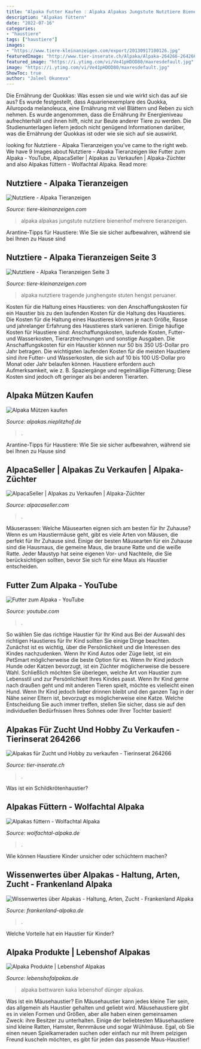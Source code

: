 ```yaml
---
title: "Alpaka Futter Kaufen : Alpaka Alpakas Jungstute Nutztiere Bienenhof Mehrere Tieranzeigen"
description: "Alpakas füttern"
date: "2022-07-16"
categories:
- "haustiere"
tags: ["haustiere"]
images:
- "https://www.tiere-kleinanzeigen.com/export/20130917100126.jpg"
featuredImage: "http://www.tier-inserate.ch/Alpaka/Alpaka-264266-264266/2.jpg"
featured_image: "https://i.ytimg.com/vi/Ve41pHDOD80/maxresdefault.jpg"
image: "https://i.ytimg.com/vi/Ve41pHDOD80/maxresdefault.jpg"
ShowToc: true
author: "Jaleel Okuneva"
---
```



Die Ernährung der Quokkas: Was essen sie und wie wirkt sich das auf sie aus?
Es wurde festgestellt, dass Aquarienexemplare des Quokka, Ailuropoda melanoleuca, eine Ernährung mit viel Blättern und Reben zu sich nehmen. Es wurde angenommen, dass die Ernährung ihr Energieniveau aufrechterhält und ihnen hilft, nicht zur Beute anderer Tiere zu werden. Die Studienunterlagen liefern jedoch nicht genügend Informationen darüber, was die Ernährung der Quokkas ist oder wie sie sich auf sie auswirkt.

	

		
looking for Nutztiere - Alpaka Tieranzeigen you've came to the right web. We have 9 Images about Nutztiere - Alpaka Tieranzeigen like Futter zum Alpaka - YouTube, AlpacaSeller | Alpakas zu Verkaufen | Alpaka-Züchter and also Alpakas füttern - Wolfachtal Alpaka. Read more:
		
    
## Nutztiere - Alpaka Tieranzeigen

<img loading=lazy src="https://www.tiere-kleinanzeigen.com/export/20130917100126.jpg" onerror="this.onerror=null;this.src='https://tse1.mm.bing.net/th?id=OIP.tjsFIpJ_y97JSCujyKUpeAHaFj&amp;pid=15.1';" alt="Nutztiere - Alpaka Tieranzeigen">

_Source: tiere-kleinanzeigen.com_

>alpaka alpakas jungstute nutztiere bienenhof mehrere tieranzeigen. 

	

Arantine-Tipps für Haustiere: Wie Sie sie sicher aufbewahren, während sie bei Ihnen zu Hause sind

    
## Nutztiere - Alpaka Tieranzeigen Seite 3

<img loading=lazy src="http://www.tiere-kleinanzeigen.com/export/6202d9d4117217fad1bda901c49a8.jpg" onerror="this.onerror=null;this.src='https://tse2.mm.bing.net/th?id=OIP.dnTCmlpnA_efCxlRUJkh_QHaFj&amp;pid=15.1';" alt="Nutztiere - Alpaka Tieranzeigen Seite 3">

_Source: tiere-kleinanzeigen.com_

>alpaka nutztiere tragende junghengste stuten hengst peruaner. 

	

Kosten für die Haltung eines Haustieres: von den Anschaffungskosten für ein Haustier bis zu den laufenden Kosten für die Haltung des Haustieres.
Die Kosten für die Haltung eines Haustieres können je nach Größe, Rasse und jahrelanger Erfahrung des Haustieres stark variieren. Einige häufige Kosten für Haustiere sind: Anschaffungskosten, laufende Kosten, Futter- und Wasserkosten, Tierarztrechnungen und sonstige Ausgaben. Die Anschaffungskosten für ein Haustier können nur 50 bis 350 US-Dollar pro Jahr betragen. Die wichtigsten laufenden Kosten für die meisten Haustiere sind ihre Futter- und Wasserkosten, die sich auf 10 bis 100 US-Dollar pro Monat oder Jahr belaufen können. Haustiere erfordern auch Aufmerksamkeit, wie z. B. Spaziergänge und regelmäßige Fütterung; Diese Kosten sind jedoch oft geringer als bei anderen Tierarten.

    
## Alpaka Mützen Kaufen

<img loading=lazy src="http://www.alpakas.nieplitzhof.de/alpaka-shop/alpaka-muetzen/07151a.jpg" onerror="this.onerror=null;this.src='https://tse2.mm.bing.net/th?id=OIP.xoZBP7qBCORsj7d_4FyAjAHaK3&amp;pid=15.1';" alt="Alpaka Mützen kaufen">

_Source: alpakas.nieplitzhof.de_

>. 

	

Arantine-Tipps für Haustiere: Wie Sie sie sicher aufbewahren, während sie bei Ihnen zu Hause sind

    
## AlpacaSeller | Alpakas Zu Verkaufen | Alpaka-Züchter

<img loading=lazy src="https://www.alpacaseller.com/photos/Animal_61193_1.jpg?v=2020.05.31.18.03.27" onerror="this.onerror=null;this.src='https://tse4.mm.bing.net/th?id=OIP.70cYVEAtubuzS6tNlT3hZgHaH3&amp;pid=15.1';" alt="AlpacaSeller | Alpakas zu Verkaufen | Alpaka-Züchter">

_Source: alpacaseller.com_

>. 

	

Mäuserassen: Welche Mäusearten eignen sich am besten für Ihr Zuhause?
Wenn es um Haustiermäuse geht, gibt es viele Arten von Mäusen, die perfekt für Ihr Zuhause sind. Einige der besten Mäusearten für ein Zuhause sind die Hausmaus, die gemeine Maus, die braune Ratte und die weiße Ratte. Jeder Maustyp hat seine eigenen Vor- und Nachteile, die Sie berücksichtigen sollten, bevor Sie sich für eine Maus als Haustier entscheiden.

    
## Futter Zum Alpaka - YouTube

<img loading=lazy src="https://i.ytimg.com/vi/Ve41pHDOD80/maxresdefault.jpg" onerror="this.onerror=null;this.src='https://tse4.mm.bing.net/th?id=OIP.6MoFRJbyZG6E5L9CZT0jlwHaEK&amp;pid=15.1';" alt="Futter zum Alpaka - YouTube">

_Source: youtube.com_

>. 

	

So wählen Sie das richtige Haustier für Ihr Kind aus
Bei der Auswahl des richtigen Haustieres für Ihr Kind sollten Sie einige Dinge beachten. Zunächst ist es wichtig, über die Persönlichkeit und die Interessen des Kindes nachzudenken. Wenn Ihr Kind Autos oder Züge liebt, ist ein PetSmart möglicherweise die beste Option für es. Wenn Ihr Kind jedoch Hunde oder Katzen bevorzugt, ist ein Züchter möglicherweise die bessere Wahl. Schließlich möchten Sie überlegen, welche Art von Haustier zum Lebensstil und zur Persönlichkeit Ihres Kindes passt. Wenn Ihr Kind gerne nach draußen geht und mit anderen Tieren spielt, möchte es vielleicht einen Hund. Wenn Ihr Kind jedoch lieber drinnen bleibt und den ganzen Tag in der Nähe seiner Eltern ist, bevorzugt es möglicherweise eine Katze. Welche Entscheidung Sie auch immer treffen, stellen Sie sicher, dass sie auf den individuellen Bedürfnissen Ihres Sohnes oder Ihrer Tochter basiert!

    
## Alpakas Für Zucht Und Hobby Zu Verkaufen - Tierinserat 264266

<img loading=lazy src="http://www.tier-inserate.ch/Alpaka/Alpaka-264266-264266/2.jpg" onerror="this.onerror=null;this.src='https://tse3.mm.bing.net/th?id=OIP.6_9Os0gpkyL3vz2YINlBZQHaLD&amp;pid=15.1';" alt="Alpakas für Zucht und Hobby zu verkaufen - Tierinserat 264266">

_Source: tier-inserate.ch_

>. 

	

Was ist ein Schildkrötenhaustier?

    
## Alpakas Füttern - Wolfachtal Alpaka

<img loading=lazy src="https://www.wolfachtal-alpaka.de/wp-content/uploads/2020/09/DSC03791-scaled.jpg" onerror="this.onerror=null;this.src='https://tse1.mm.bing.net/th?id=OIP.GslItbjENQ1sprfQ85fChwHaE8&amp;pid=15.1';" alt="Alpakas füttern - Wolfachtal Alpaka">

_Source: wolfachtal-alpaka.de_

>. 

	

Wie können Haustiere Kinder unsicher oder schüchtern machen?

    
## Wissenwertes über Alpakas - Haltung, Arten, Zucht - Frankenland Alpaka

<img loading=lazy src="http://frankenland-alpaka.de/images/frankenland-alpaka-stall.jpg" onerror="this.onerror=null;this.src='https://tse1.mm.bing.net/th?id=OIP.xhCBYUX2Ak3PF0yzmKpRrwHaE7&amp;pid=15.1';" alt="Wissenwertes über Alpakas - Haltung, Arten, Zucht - Frankenland Alpaka">

_Source: frankenland-alpaka.de_

>. 

	

Welche Vorteile hat ein Haustier für Kinder?

    
## Alpaka Produkte | Lebenshof Alpakas

<img loading=lazy src="https://usercontent.one/wp/lebenshofalpakas.de/wp-content/uploads/2020/07/46BFF208-4E3A-4DE6-8BF4-C805828F21AA.jpeg" onerror="this.onerror=null;this.src='https://tse2.mm.bing.net/th?id=OIP.PTTKvRZ5Icm5bXaoyvHhgwHaHa&amp;pid=15.1';" alt="Alpaka Produkte | Lebenshof Alpakas">

_Source: lebenshofalpakas.de_

>alpaka bettwaren kaka lebenshof dünger alpakas. 

	

Was ist ein Mäusehaustier?
Ein Mäusehaustier kann jedes kleine Tier sein, das allgemein als Haustier gehalten und geliebt wird. Mäusehaustiere gibt es in vielen Formen und Größen, aber alle haben einen gemeinsamen Zweck: ihre Besitzer zu unterhalten. Einige der beliebtesten Mäusehaustiere sind kleine Ratten, Hamster, Rennmäuse und sogar Wühlmäuse. Egal, ob Sie einen neuen Spielkameraden suchen oder einfach nur mit Ihrem pelzigen Freund kuscheln möchten, es gibt für jeden das passende Maus-Haustier!

